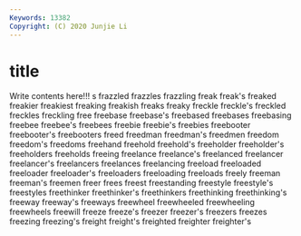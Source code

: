 ```yaml
---
Keywords: 13382
Copyright: (C) 2020 Junjie Li
---
```


# title

Write contents here!!!
s
frazzled 
frazzles 
frazzling 
freak 
freak's 
freaked 
freakier 
freakiest 
freaking 
freakish
freaks 
freaky 
freckle 
freckle's 
freckled 
freckles 
freckling 
free 
freebase 
freebase's
freebased 
freebases 
freebasing 
freebee 
freebee's 
freebees 
freebie 
freebie's 
freebies 
freebooter
freebooter's 
freebooters 
freed 
freedman 
freedman's 
freedmen 
freedom 
freedom's 
freedoms 
freehand
freehold 
freehold's 
freeholder 
freeholder's 
freeholders 
freeholds 
freeing 
freelance 
freelance's 
freelanced
freelancer 
freelancer's 
freelancers 
freelances 
freelancing 
freeload 
freeloaded 
freeloader 
freeloader's 
freeloaders
freeloading 
freeloads 
freely 
freeman 
freeman's 
freemen 
freer 
frees 
freest 
freestanding
freestyle 
freestyle's 
freestyles 
freethinker 
freethinker's 
freethinkers 
freethinking 
freethinking's 
freeway 
freeway's
freeways 
freewheel 
freewheeled 
freewheeling 
freewheels 
freewill 
freeze 
freeze's 
freezer 
freezer's
freezers 
freezes 
freezing 
freezing's 
freight 
freight's 
freighted 
freighter 
freighter's 
